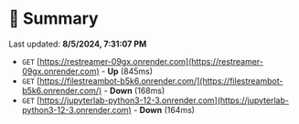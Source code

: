 # 📖 Summary
Last updated: **8/5/2024, 7:31:07 PM**

- `GET` [https://restreamer-09gx.onrender.com](https://restreamer-09gx.onrender.com) - **Up** (845ms)
- `GET` [https://filestreambot-b5k6.onrender.com/](https://filestreambot-b5k6.onrender.com/) - **Down** (168ms)
- `GET` [https://jupyterlab-python3-12-3.onrender.com](https://jupyterlab-python3-12-3.onrender.com) - **Down** (164ms)
